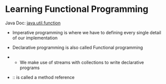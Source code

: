 # Learning Functional Programming

Java Doc: [java.util.function](https://docs.oracle.com/javase/8/docs/api/java/util/function/package-summary.html)

- Imperative programming is where we have to defining every single detail of our implementation
- Declarative programming is also called Functional programming
- - We make use of streams with collections to write declarative programs

- :: is called a method reference


